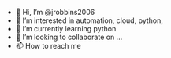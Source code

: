 - 👋 Hi, I’m @jrobbins2006
- 👀 I’m interested in automation, cloud, python, 
- 🌱 I’m currently learning python
- 💞️ I’m looking to collaborate on ...
- 📫 How to reach me 

<!---
jrobbins2006/jrobbins2006 is a ✨ special ✨ repository because its `README.md` (this file) appears on your GitHub profile.
You can click the Preview link to take a look at your changes.
--->
